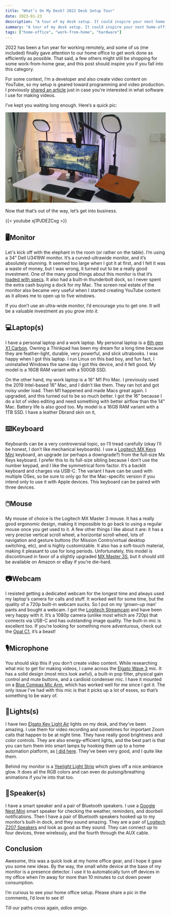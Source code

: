 ```yaml
---
title: "What’s On My Desk? 2022 Desk Setup Tour"
date: 2023-01-23
description: "A tour of my desk setup. It could inspire your next home-office"
summary: "A tour of my desk setup. It could inspire your next home-office"
tags: ["home-office", "work-from-home", "hardware"]
---
```


2022 has been a fun year for working remotely, and some of us (me included) finally gave attention to our home office to get work done as efficiently as possible. That said, a few others might still be shopping for some work-from-home gear, and this post should inspire you if you fall into this category.

For some context, I’m a developer and also create video content on YouTube, so my setup is geared toward programming and video production. I previously [shared an article](https://blog.megaconfidence.me/what-software-do-you-use-for-making-programming-youtube-videos) just in case you’re interested in what software I use for making videos.

I’ve kept you waiting long enough. Here’s a quick pic:

![Desk setup](./images/desk.webp)

Now that that’s out of the way, let’s get into business.

{{< youtube xj1PJDEZCxg >}}

## 🖥️Monitor

Let's kick off with the elephant in the room (or rather on the table). I’m using a 34” Dell U3419W monitor. It’s a curved-ultrawide monitor, and it’s absolutely stunning. It seemed too large when I got it at first, and I felt it was a waste of money, but I was wrong, it turned out to be a really good investment. One of the many good things about this monitor is that it’s [loaded with specs](https://www.displayspecifications.com/en/model/4ad414fb). It also had a built-in thunderbolt dock, so I never spent the extra cash buying a dock for my Mac. The screen real estate of the monitor also became very useful when I started creating YouTube content as it allows me to open up to five windows.

If you don’t use an ultra-wide monitor, I’d encourage you to get one. It will be a valuable investment as you *grow into it*.

## 💻Laptop(s)

I have a personal laptop and a work laptop. My personal laptop is a [6th gen X1 Carbon](https://www.windowscentral.com/lenovo-x1-carbon-2018-review). Owning a Thinkpad has been my dream for a long time because they are feather-light, durable, very powerful, and slick ultrabooks. I was happy when I got this laptop. I run Linux on this bad boy, and fun fact, I uninstalled Windows the same day I got this device, and it felt good. My model is a 16GB RAM variant with a 500GB SSD.

On the other hand, my work laptop is a 16” M1 Pro Mac. I previously used the 2019 Intel-based 16” Mac, and I didn’t like them. They ran hot and got noisy under load. Then M1 happened and made Macs great again. I upgraded, and this turned out to be so much better. I got the 16” because I do a lot of video editing and need something with better airflow than the 14” Mac. Battery life is also good too. My model is a 16GB RAM variant with a 1TB SSD. I have a leather Dbrand skin on it,

## ⌨️Keyboard

Keyboards can be a very controversial topic, so I’ll tread carefully (okay I’ll be honest, I don’t like mechanical keyboards). I use a [Logitech MX Keys Mini](https://www.logitech.com/en-us/products/keyboards/mx-keys-mini.html) keyboard, an upgrade (or perhaps a downgrade?) from the full-size Mx Keys keyboard. I prefer this to its full-size sibling because I don’t use the number keypad, and I like the symmetrical form factor. It’s a backlit keyboard and charges via USB-C. The variant I have can be used with multiple OSes, so be sure to only go for the Mac-specific version if you intend only to use it with Apple devices. This keyboard can be paired with three devices.

## 🖱️Mouse

My mouse of choice is the Logitech MX Master 3 mouse. It has a really good ergonomic design, making it impossible to go back to using a regular mouse once you get used to it. A few other things I like about it are: it has a very precise vertical scroll wheel, a horizontal scroll wheel, lots of navigation and gesture buttons (for Mission Contro/virtual desktop switching, etc), and is highly customizable. It also has a soft-touch material, making it pleasant to use for long periods. Unfortunately, this model is discontinued in favor of a slightly upgraded [MX Master 3S](https://www.logitech.com/en-us/products/mice/mx-master-3s.910-006556.html), but it should still be available on Amazon or eBay if you’re die-hard.

## 📷Webcam

I resisted getting a dedicated webcam for the longest time and always used my laptop's camera for calls and stuff. It worked well for some time, but the quality of a 720p built-in webcam sucks. So I put on my ‘grown-up man’ pants and bought a webcam. I got the [Logitech Streamcam](https://www.logitech.com/en-us/products/webcams/streamcam.960-001286.html) and have been very happy with it. It’s a 1080p camera (unlike most which are 720p) that connects via USB-C and has outstanding image quality. The built-in mic is excellent too. If you’re looking for something more adventurous, check out the [Opal C1](https://opalcamera.com/), it’s a beast!

## 🎙️Microphone

You should skip this if you don’t create video content. While researching what mic to get for making videos, I came across the [Elgato Wave 3](https://www.elgato.com/en/wave-3) mic. It has a solid design (most mics look awful), a built-in pop filter, physical gain control and mute buttons, and a cardioid condenser mic. I have it mounted on a [Blue Compas Mic Arm](https://www.bluemic.com/en-us/products/compass/), which has worked well for me since I got it. The only issue I’ve had with this mic is that it picks up a lot of esses, so that’s something to be wary of.

## 🔦Lights(s)

I have two [Elgato Key Light Air](https://www.elgato.com/en/key-light-air) lights on my desk, and they’ve been amazing. I use them for video recording and sometimes for important Zoom calls that happen to be at night time. They have really good brightness and color controls. They are also energy-efficient lights, and the best part is that you can turn them into smart lamps by hooking them up to a home automation platform, as [I did here](https://youtu.be/rp2P0_kK_ZM?list=PL7hqpH4wyVAa7jiKdIcH-w5h9lRNY-zD2&t=545). They’ve been very good, and I quite like them.

Behind my monitor is a [Yeelight Light Strip](https://yeelight.net.au/products/yeelight-lightstrip-1s-2m) which gives off a nice ambiance glow. It does all the RGB colors and can even do pulsing/breathing animations if you’re into that too. 

## 📢Speaker(s)

I have a smart speaker and a pair of Bluetooth speakers. I use a [Google Nest Mini](https://store.google.com/us/product/google_nest_mini?hl=en-US) smart speaker for checking the weather, reminders, and doorbell notifications. Then I have a pair of Bluetooth speakers hooked up to my monitor’s built-in dock, and they sound amazing. They are a pair of [Logitech Z207 Speakers](https://www.logitech.com/en-us/products/speakers/z207-stereo-speakers-bluetooth.980-001294.html) and look as good as they sound. They can connect up to four devices, three wirelessly, and the fourth through the AUX cable.

## Conclusion

Awesome, this was a quick look at my home office gear, and I hope it gave you some new ideas. By the way, the small white device at the base of my monitor is a presence detector. I use it to automatically turn off devices in my office when I’m away for more than 10 minutes to cut down power consumption.

I’m curious to see your home office setup. Please share a pic in the comments, I’d love to see it!

Till our paths cross again, *adios amigo*.
